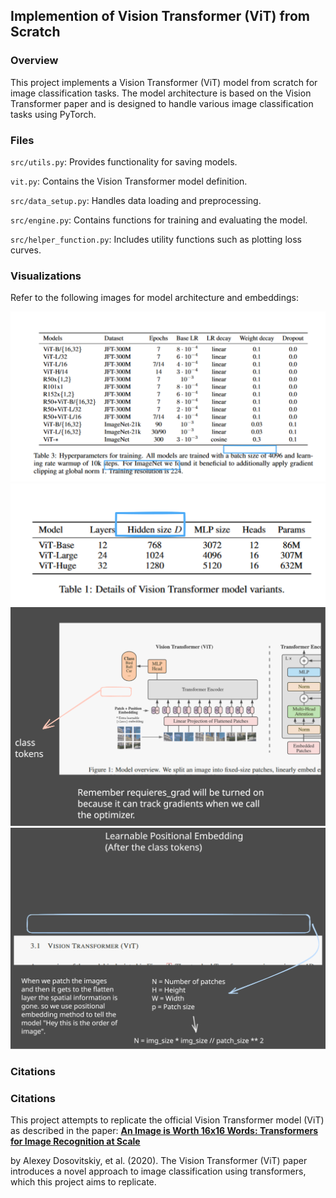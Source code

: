 ## Implemention of  Vision Transformer (ViT) from Scratch

### Overview

This project implements a Vision Transformer (ViT) model from scratch for image classification tasks. The model architecture is based on the Vision Transformer paper and is designed to handle various image classification tasks using PyTorch.

### Files

`src/utils.py`: Provides functionality for saving models.

`vit.py`: Contains the Vision Transformer model definition.

`src/data_setup.py`: Handles data loading and preprocessing.

`src/engine.py`: Contains functions for training and evaluating the model.

`src/helper_function.py`: Includes utility functions such as plotting loss curves.


### Visualizations

Refer to the following images for model architecture and embeddings:

<img src="docs/img_size.svg" alt="Image Size" width="600"/>

<img src="docs/d_model.svg" alt="Model Architecture" width="600"/>

<img src="docs/class_tokens.svg" alt="Class Tokens" width="600"/>

<img src="docs/pos_embedding.svg" alt="Positional Embedding" width="600"/>

### Citations 

### Citations

This project attempts to replicate the official Vision Transformer model (ViT) as described in the paper:
**[An Image is Worth 16x16 Words: Transformers for Image Recognition at Scale](https://arxiv.org/pdf/2010.11929)**

by Alexey Dosovitskiy, et al. (2020). The Vision Transformer (ViT) paper introduces a novel approach to image classification using transformers, which this project aims to replicate.


